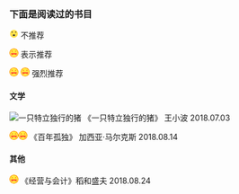 ### 下面是阅读过的书目

![不推荐](./icon/soso.png) 不推荐

![推荐](./icon/nice.png) 表示推荐  

![强烈推荐](./icon/nice.png) ![强烈推荐](./icon/nice.png)  强烈推荐


#### 文学

![一只特立独行的猪](./icon/nice) 《一只特立独行的猪》 王小波 2018.07.03

![百年孤独](./icon/nice.png)![百年孤独](./icon/nice.png) 《百年孤独》 加西亚·马尔克斯 2018.08.14

#### 其他

![经营与会计](./icon/nice.png) 《经营与会计》稻和盛夫 2018.08.24